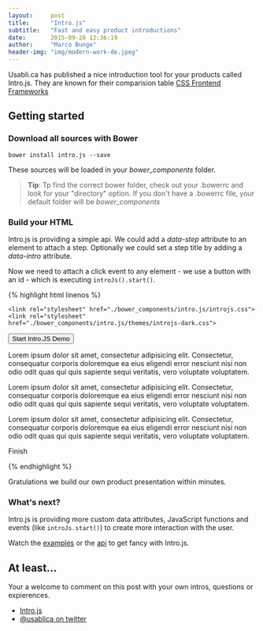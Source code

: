 ```yaml
---
layout:     post
title:      "Intro.js"
subtitle:   "Fast and easy product introductions"
date:       2015-09-28 12:36:19
author:     "Marco Bunge"
header-img: "img/modern-work-de.jpeg"
---
```


Usabli.ca has published a nice introduction tool for your products called Intro.js. They are known for their comparision table <a href="http://usablica.github.io/front-end-frameworks/compare.html" target="_blank">CSS Frontend Frameworks</a>

## Getting started

### Download all sources with Bower

`bower install intro.js --save`

These sources will be loaded in your _bower\_components_ folder.

> __Tip__: Tp find the correct bower folder, check out your .bowerrc and look for your "directory" option. If you don't have a .bowerrc file, your default folder will be _bower\_components_

### Build your HTML

Intro.js is providing a simple api. We could add a _data-step_ attribute to an element to attach a step. Optionally we could set a step title by adding a _data-intro_ attribute.

Now we need to attach a click event to any element - we use a button with an id - which is executing `introJs().start()`.

{% highlight html linenos %}
<!doctype html>
<html lang="en">
<head>
    <meta charset="UTF-8">
    <title>Intro.js sample</title>

    <link rel="stylesheet" href="./bower_components/intro.js/introjs.css">
    <link rel="stylesheet" href="./bower_components/intro.js/themes/introjs-dark.css">
</head>
<body>

<div>
    <button id="introStart">Start Intro.JS Demo</button>
    <p data-step="1" data-intro="Step 1">Lorem ipsum dolor sit amet, consectetur adipisicing elit. Consectetur, consequatur corporis doloremque ea eius eligendi error nesciunt nisi non odio odit quas qui quis sapiente sequi veritatis, vero voluptate voluptatem.</p>
    <p data-step="2" data-intro="Step 2">Lorem ipsum dolor sit amet, consectetur adipisicing elit. Consectetur, consequatur corporis doloremque ea eius eligendi error nesciunt nisi non odio odit quas qui quis sapiente sequi veritatis, vero voluptate voluptatem.</p>
    <p data-step="3" data-intro="Step 3">Lorem ipsum dolor sit amet, consectetur adipisicing elit. Consectetur, consequatur corporis doloremque ea eius eligendi error nesciunt nisi non odio odit quas qui quis sapiente sequi veritatis, vero voluptate voluptatem.</p>
    <p data-step="4" data-intro="Step 4">Finish</p>
</div>

<script type="text/javascript" src="./bower_components/intro.js/intro.js"></script>
<script type="text/javascript">
    (function(introJs){
        //attach click event to start our intro
        document.getElementById('introStart').onclick = function(){
            introJs().start();
        };
    })(introJs);
</script>
</body>
</html>
{% endhighlight %}

Gratulations we build our own product presentation within minutes.

### What's next?

Intro.js is providing more custom data attributes, JavaScript functions and events (like `introJs.start()`) to create more interaction with the user.

Watch the <a href="http://usablica.github.io/intro.js/example/index.html" target="_blank">examples</a> or the <a href="https://github.com/usablica/intro.js#api" target="_blank">api</a> to get fancy with Intro.js.

## At least...

Your a welcome to comment on this post with your own intros, questions or expierences.

- <a href="http://usablica.github.io/intro.js/" target="_blank">Intro.js</a>
- <a href="https://twitter.com/usablica" target="_blank">@usablica on twitter</a>
